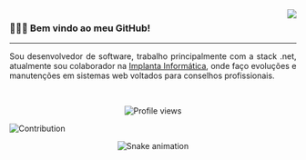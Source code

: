 <img src="https://github-readme-stats.vercel.app/api/top-langs/?username=hadagalberto&langs_count=6&layout=compact&theme=dark" align="right">

<h3>🧑🏻‍💻 Bem vindo ao meu GitHub!</h3>
<hr>
<p align="justify">Sou desenvolvedor de software, trabalho principalmente com a stack .net, atualmente sou colaborador na <a href="https://www.implantainfo.com.br/" target="_blank">Implanta Informática</a>, onde faço evoluções e manutenções em sistemas web voltados para conselhos profissionais.</p>

<br>
 <p align="center"> <img src="https://komarev.com/ghpvc/?username=hadagalberto&color=blueviolet" alt="Profile views"/> </p>
  
  ![Contribution](https://activity-graph.herokuapp.com/graph?username=hadagalberto&theme=gotham&hide_border=true&area=true)
 
 <div align="center">
  
  ![Snake animation](https://github.com/hadagalberto/hadagalberto/blob/output/github-contribution-grid-snake.svg)
  
  </div>

